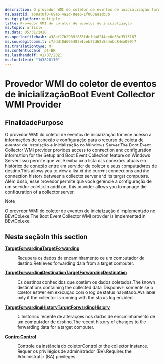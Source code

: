 ```yaml
---
description: O provedor WMI do coletor de eventos de inicialização fornece acesso a informações de conexão e configuração para o recurso de coleta de eventos de instalação e inicialização no Windows Server.
ms.assetid: ab9ac8f0-69a5-4a2d-8ee5-1f003aa1bb5b
ms.tgt_platform: multiple
title: Provedor WMI do coletor de eventos de inicialização
ms.topic: article
ms.date: 05/31/2018
ms.openlocfilehash: a38ef27b2989f856fdcfda82d4ee0e68c3913167
ms.sourcegitcommit: c7add10d695482e1ceb72d62b8a4ebd84ea050f7
ms.translationtype: MT
ms.contentlocale: pt-BR
ms.lasthandoff: 01/07/2021
ms.locfileid: "103826110"
---
```

# <a name="boot-event-collector-wmi-provider"></a><span data-ttu-id="641d7-103">Provedor WMI do coletor de eventos de inicialização</span><span class="sxs-lookup"><span data-stu-id="641d7-103">Boot Event Collector WMI Provider</span></span>

## <a name="purpose"></a><span data-ttu-id="641d7-104">Finalidade</span><span class="sxs-lookup"><span data-stu-id="641d7-104">Purpose</span></span>

<span data-ttu-id="641d7-105">O provedor WMI do coletor de eventos de inicialização fornece acesso a informações de conexão e configuração para o recurso de coleta de eventos de instalação e inicialização no Windows Server.</span><span class="sxs-lookup"><span data-stu-id="641d7-105">The Boot Event Collector WMI provider provides access to connection and configuration information for the Setup and Boot Event Collection feature on Windows Server.</span></span> <span data-ttu-id="641d7-106">Isso permite que você exiba uma lista das conexões atuais e o histórico de conexão entre um servidor de coletor e seus computadores de destino.</span><span class="sxs-lookup"><span data-stu-id="641d7-106">This allows you to view a list of the current connections and the connection history between a collector server and its target computers.</span></span> <span data-ttu-id="641d7-107">Além disso, esse provedor permite que você gerencie a configuração de um servidor coletor.</span><span class="sxs-lookup"><span data-stu-id="641d7-107">In addition, this provider allows you to manage the configuration of a collector server.</span></span>

> [!Note]  
> <span data-ttu-id="641d7-108">O provedor WMI do coletor de eventos de inicialização é implementado no BEvtCol.exe.</span><span class="sxs-lookup"><span data-stu-id="641d7-108">The Boot Event Collector WMI provider is implemented in BEvtCol.exe.</span></span>

 

## <a name="in-this-section"></a><span data-ttu-id="641d7-109">Nesta seção</span><span class="sxs-lookup"><span data-stu-id="641d7-109">In this section</span></span>

<dl> <dt>

[<span data-ttu-id="641d7-110">**TargetForwarding**</span><span class="sxs-lookup"><span data-stu-id="641d7-110">**TargetForwarding**</span></span>](targetforwarding.md)
</dt> <dd>

<span data-ttu-id="641d7-111">Recupera os dados de encaminhamento de um computador de destino.</span><span class="sxs-lookup"><span data-stu-id="641d7-111">Retrieves forwarding data from a target computer.</span></span>

</dd> <dt>

[<span data-ttu-id="641d7-112">**TargetForwardingDestination**</span><span class="sxs-lookup"><span data-stu-id="641d7-112">**TargetForwardingDestination**</span></span>](targetforwardingdestination.md)
</dt> <dd>

<span data-ttu-id="641d7-113">Os destinos conhecidos que contêm os dados coletados.</span><span class="sxs-lookup"><span data-stu-id="641d7-113">The known destinations containing the collected data.</span></span> <span data-ttu-id="641d7-114">Disponível somente se o coletor estiver em execução com o log de status habilitado.</span><span class="sxs-lookup"><span data-stu-id="641d7-114">Available only if the collector is running with the status log enabled.</span></span>

</dd> <dt>

[<span data-ttu-id="641d7-115">**TargetForwardingHistory**</span><span class="sxs-lookup"><span data-stu-id="641d7-115">**TargetForwardingHistory**</span></span>](targetforwardinghistory.md)
</dt> <dd>

<span data-ttu-id="641d7-116">O histórico recente de alterações nos dados de encaminhamento de um computador de destino.</span><span class="sxs-lookup"><span data-stu-id="641d7-116">The recent history of changes to the forwarding data for a target computer.</span></span>

</dd> <dt>

[<span data-ttu-id="641d7-117">**Control**</span><span class="sxs-lookup"><span data-stu-id="641d7-117">**Control**</span></span>](control.md)
</dt> <dd>

<span data-ttu-id="641d7-118">Controle da instância do coletor.</span><span class="sxs-lookup"><span data-stu-id="641d7-118">Control of the collector instance.</span></span> <span data-ttu-id="641d7-119">Requer os privilégios de administrador (BA).</span><span class="sxs-lookup"><span data-stu-id="641d7-119">Requires the Administrator (BA) privileges.</span></span>

</dd> </dl>

 

 



